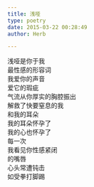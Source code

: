 ```yaml
---  
title: 浅哑  
type: poetry  
date: 2015-03-22 00:28:49  
author: Herb  

---  
```

浅哑是你于我  
最性感的形容词  
我爱你的声音  
爱它的瑕疵  
气流从你厚实的胸腔振出  
解救了快要窒息的我  
和我的耳朵  
我的耳朵怀孕了  
我的心也怀孕了  
每一次  
我看见你性感紧闭  
的嘴唇  
心头常遭钝击  
如受拳打脚踢